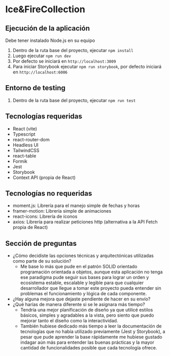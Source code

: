 # Ice&FireCollection

## Ejecución de la aplicación

Debe tener instalado Node.js en su equipo

1. Dentro de la ruta base del proyecto, ejecutar `npm install`
2. Luego ejecutar `npm run dev`
3. Por defecto se iniciará en `http://localhost:3009`
4. Para iniciar Storybook ejecutar `npm run storybook`, por defecto iniciará en `http://localhost:6006`

## Entorno de testing

1. Dentro de la ruta base del proyecto, ejecutar `npm run test`

## Tecnologías requeridas

- React (vite)
- Typescript
- react-router-dom
- Headless UI
- TailwindCSS
- react-table
- Formik
- Jest
- Storybook
- Context API (propia de React)

## Tecnologías no requeridas

- moment.js: Librería para el manejo simple de fechas y horas
- framer-motion: Librería simple de animaciones
- react-icons: Librería de íconos
- axios: Librería para realizar peticiones http (alternativa a la API Fetch propia de React)

## Sección de preguntas

- ¿Cómo decidiste las opciones técnicas y arquitectónicas utilizadas como parte de su solución?
  - Me base lo más que pude en el patrón SOLID orientado programación orientada a objetos, aunque esta aplicación no tenga ese paradigma pude seguir sus bases para lograr un orden y ecosistema estable, escalable y legible para que cualquier desarrollador que llegue a tomar este proyecto pueda entender sin problemas el funcionamiento y lógica de cada componente.
- ¿Hay alguna mejora que dejaste pendiente de hacer en su envío?
- ¿Qué harías de manera diferente si se le asignara más tiempo?
  - Tendría una mejor planificación de diseño ya que utilicé estilos básicos, simples y agradables a la vista, pero siento que puedo mejorar tanto el diseño como la interactividad.
  - También hubiese dedicado más tiempo a leer la documentación de tecnologías que no había utilizado previamente (Jest y Storybook), a pesar que pude aprender la base rápidamente me hubiese gustado indagar aún más para entender las buenas prácticas y la mayor cantidad de funcionalidades posible que cada tecnología ofrece.
